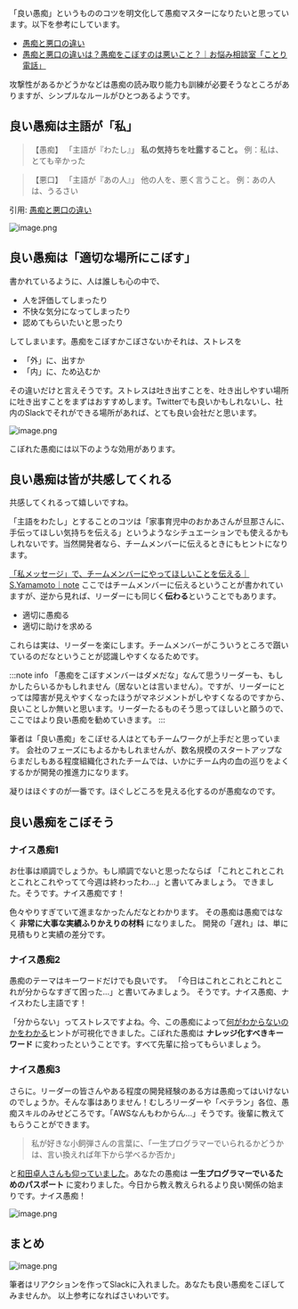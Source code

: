 「良い愚痴」というもののコツを明文化して愚痴マスターになりたいと思っています。以下を参考にしています。

- [愚痴と悪口の違い](https://notion.yumemi.co.jp/9f1cf247838a40508670a97db50796ac)
- [愚痴と悪口の違いは？愚痴をこぼすのは悪いこと？｜お悩み相談室「ことり電話」](https://www.kotori-phone.com/2953)

攻撃性があるかどうかなどは愚痴の読み取り能力も訓練が必要そうなところがありますが、シンプルなルールがひとつあるようです。

## 良い愚痴は主語が「私」

> 【愚痴】
> 「主語が『わたし』」
> **私の気持ちを吐露すること。**
> 例：私は、とても辛かった

> 【悪口】
> 「主語が『あの人』」
> 他の人を、悪く言うこと。
> 例：あの人は、うるさい

引用: [愚痴と悪口の違い](https://notion.yumemi.co.jp/9f1cf247838a40508670a97db50796ac)

![image.png](https://qiita-image-store.s3.ap-northeast-1.amazonaws.com/0/93824/50c0ef60-2f1b-625a-6d33-b504836aa7c4.png)

## 良い愚痴は「適切な場所にこぼす」

書かれているように、人は誰しも心の中で、

- 人を評価してしまったり
- 不快な気分になってしまったり
- 認めてもらいたいと思ったり

してしまいます。愚痴をこぼすかこぼさないかそれは、ストレスを

- 「外」に、出すか
- 「内」に、ため込むか

その違いだけと言えそうです。ストレスは吐き出すことを、吐き出しやすい場所に吐き出すことをまずはおすすめします。Twitterでも良いかもしれないし、社内のSlackでそれができる場所があれば、とても良い会社だと思います。

![image.png](https://qiita-image-store.s3.ap-northeast-1.amazonaws.com/0/93824/e6607961-5c94-f09f-cf9d-643eef6905da.png)

こぼれた愚痴には以下のような効用があります。

## 良い愚痴は皆が共感してくれる

共感してくれるって嬉しいですね。

「主語をわたし」とすることのコツは「家事育児中のおかあさんが旦那さんに、手伝ってほしい気持ちを伝える」というようなシチュエーションでも使えるかもしれないです。当然開発者なら、チームメンバーに伝えるときにもヒントになります。

[「私メッセージ」で、チームメンバーにやってほしいことを伝える｜S.Yamamoto｜note](https://note.com/flyaway/n/n1b3d0b20fa24)
ここではチームメンバーに伝えるということが書かれていますが、逆から見れば、リーダーにも同じく**伝わる**ということでもあります。

- 適切に愚痴る
- 適切に助けを求める

これらは実は、リーダーを楽にします。チームメンバーがこういうところで躓いているのだなということが認識しやすくなるためです。

:::note info
「愚痴をこぼすメンバーはダメだな」なんて思うリーダーも、もしかしたらいるかもしれません（居ないとは言いません）。ですが、リーダーにとっては障害が見えやすくなったほうがマネジメントがしやすくなるのですから、良いことしか無いと思います。リーダーたるものそう思ってほしいと願うので、ここではより良い愚痴を勧めていきます。
:::

筆者は「良い愚痴」をこぼせる人はとてもチームワークが上手だと思っています。
会社のフェーズにもよるかもしれませんが、数名規模のスタートアップならまだしもある程度組織化されたチームでは、いかにチーム内の血の巡りをよくするかが開発の推進力になります。

凝りはほぐすのが一番です。ほぐしどころを見える化するのが愚痴なのです。


## 良い愚痴をこぼそう

### ナイス愚痴1
お仕事は順調でしょうか。もし順調でないと思ったならば
「これとこれとこれとこれとこれやってて今週は終わったわ...」と書いてみましょう。
できました。そうです。ナイス愚痴です！

色々やりすぎていて進まなかったんだなとわかります。
その愚痴は愚痴ではなく **非常に大事な実績ふりかえりの材料** になりました。
開発の「遅れ」は、単に見積もりと実績の差分です。

### ナイス愚痴2

愚痴のテーマはキーワードだけでも良いです。
「今日はこれとこれとこれとこれが分からなすぎて困った...」と書いてみましょう。
そうです。ナイス愚痴、ナイスわたし主語です！

「分からない」ってストレスですよね。今、この愚痴によって[何がわからないのかをわかる](https://qiita.com/K_Noko_224/items/745ecc0b604fd71177df)ヒントが可視化できました。こぼれた愚痴は **ナレッジ化すべきキーワード** に変わったということです。すべて先輩に拾ってもらいましょう。


### ナイス愚痴3

さらに。リーダーの皆さんやある程度の開発経験のある方は愚痴ってはいけないのでしょうか。そんな事はありません！むしろリーダーや「ベテラン」各位、愚痴スキルのみせどころです。「AWSなんもわからん...」そうです。後輩に教えてもらうことができます。

> 私が好きな小飼弾さんの言葉に、「一生プログラマーでいられるかどうかは、言い換えれば年下から学べるか否か」

と[和田卓人さんも仰っていました](https://www.ntt.com/shines/posts/b-t_20201012.html)。あなたの愚痴は **一生プログラマーでいるためのパスポート** に変わりました。今日から教え教えられるより良い関係の始まりです。ナイス愚痴！

![image.png](https://qiita-image-store.s3.ap-northeast-1.amazonaws.com/0/93824/99635427-7e66-e825-0296-4eca0abb1d95.png)


## まとめ
![image.png](https://qiita-image-store.s3.ap-northeast-1.amazonaws.com/0/93824/2138c006-0c89-e326-6790-088a355ec351.png)

筆者はリアクションを作ってSlackに入れました。あなたも良い愚痴をこぼしてみませんか。
以上参考になればさいわいです。
